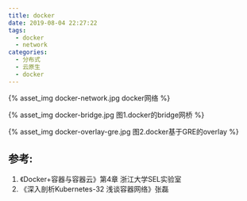 ```yaml
---
title: docker
date: 2019-08-04 22:27:22
tags: 
  - docker
  - network
categories:  
  - 分布式
  - 云原生
  - docker
---
```



{% asset_img   docker-network.jpg  docker网络  %}

{% asset_img   docker-bridge.jpg  图1.docker的bridge网桥  %}

{% asset_img   docker-overlay-gre.jpg  图2.docker基于GRE的overlay  %}

## 参考:
1. 《Docker+容器与容器云》第4章 浙江大学SEL实验室
2. 《深入剖析Kubernetes-32  浅谈容器网络》张磊 
